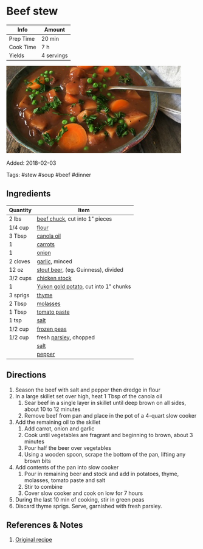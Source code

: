 # Beef stew

| Info      | Amount     |
| --------- | ---------- |
| Prep Time | 20 min     |
| Cook Time | 7 h        |
| Yields    | 4 servings |

![Beef stew](../assets/beef-stew.jpg)

Added: 2018-02-03

Tags: #stew #soup #beef #dinner

## Ingredients

| Quantity | Item                                                                |
| -------- | ------------------------------------------------------------------- |
| 2 lbs    | [beef chuck](../Ingredients/beef-chuck.md), cut into 1" pieces      |
| 1/4 cup  | [flour](../Ingredients/flour.md)                                    |
| 3 Tbsp   | [canola oil](../Ingredients/canola%20oil.md)                        |
| 1        | [carrots](../Ingredients/carrot.md)                                 |
| 1        | [onion](../Ingredients/onion.md)                                    |
| 2 cloves | [garlic](../Ingredients/garlic.md), minced                          |
| 12 oz    | [stout beer](../Ingredients/stout-beer.md), (eg. Guinness), divided |
| 3/2 cups | [chicken stock](../Ingredients/chicken-stock.md)                    |
| 1        | [Yukon gold potato](../Ingredients/potato.md), cut into 1" chunks   |
| 3 sprigs | [thyme](../Ingredients/thyme.md)                                    |
| 2 Tbsp   | [molasses](../Ingredients/molasses.md)                              |
| 1 Tbsp   | [tomato paste](../Ingredients/tomato%20paste.md)                    |
| 1 tsp    | [salt](../Ingredients/salt.md)                                      |
| 1/2 cup  | [frozen peas](../Ingredients/frozen-peas.md)                        |
| 1/2 cup  | fresh [parsley](../Ingredients/parsley.md), chopped                 |
|          | [salt](../Ingredients/salt.md)                                      |
|          | [pepper](../Ingredients/pepper.md)                                  |

## Directions

1. Season the beef with salt and pepper then dredge in flour
2. In a large skillet set over high, heat 1 Tbsp of the canola oil
    1. Sear beef in a single layer in skillet until deep brown on all sides, about 10 to 12 minutes
    2. Remove beef from pan and place in the pot of a 4-quart slow cooker
3. Add the remaining oil to the skillet
    1. Add carrot, onion and garlic
    2. Cook until vegetables are fragrant and beginning to brown, about 3 minutes
    3. Pour half the beer over vegetables
    4. Using a wooden spoon, scrape the bottom of the pan, lifting any brown bits
4. Add contents of the pan into slow cooker
    1. Pour in remaining beer and stock and add in potatoes, thyme, molasses, tomato paste and salt
    2. Stir to combine
    3. Cover slow cooker and cook on low for 7 hours
5. During the last 10 min of cooking, stir in green peas
6. Discard thyme sprigs. Serve, garnished with fresh parsley.

## References & Notes

1. [Original recipe](http://www.foodnetwork.ca/recipe/slow-cooker-canadian-stout-and-alberta-beef-stew/20790/)
